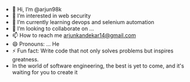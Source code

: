 - 👋 Hi, I’m @arjun98k
- 👀 I’m interested in web security
- 🌱 I’m currently learning  devops and selenium automation
- 💞️ I’m looking to collaborate on ...
- 📫 How to reach me arjunkandekar14@gmail.com
- 😄 Pronouns: ... He
- ⚡ Fun fact: Write code that not only solves problems but inspires greatness.
- In the world of software engineering, the best is yet to come, and it's waiting for you to create it

<!---
arjun98k/arjun98k is a ✨ special ✨ repository because its `README.md` (this file) appears on your GitHub profile.
You can click the Preview link to take a look at your changes.
--->
